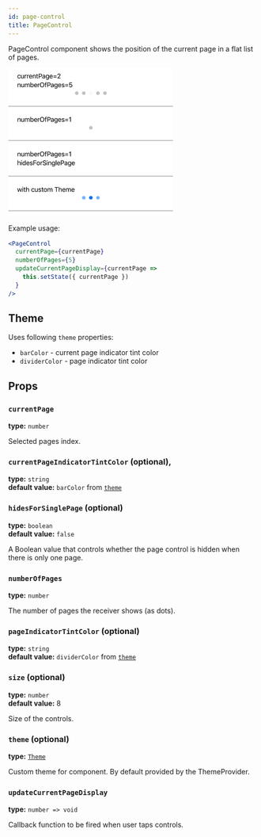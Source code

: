 ```yaml
---
id: page-control  
title: PageControl
---
```


PageControl component shows the position of the current page in a flat list of pages.

![PageControl component](assets/page-control.png)

Example usage: 
```jsx
<PageControl
  currentPage={currentPage}
  numberOfPages={5}
  updateCurrentPageDisplay={currentPage =>
    this.setState({ currentPage })
  }
/>
```

## Theme
Uses following `theme` properties:
- `barColor` - current page indicator tint color
- `dividerColor` - page indicator tint color

## Props

### `currentPage` 
**type:** `number`  

Selected pages index.

### `currentPageIndicatorTintColor` (optional),
**type:** `string`  
**default value:** `barColor` from [`theme`](theme.html)

### `hidesForSinglePage` (optional)
**type:** `boolean`  
**default value:** `false`

A Boolean value that controls whether the page control is hidden when there is only one page.

### `numberOfPages`
**type:** `number`

The number of pages the receiver shows (as dots).

### `pageIndicatorTintColor` (optional)  
**type:** `string`  
**default value:** `dividerColor` from [`theme`](theme.html)

### `size` (optional)  
**type:** `number`  
**default value:** 8

Size of the controls.

### `theme` (optional)
**type:** [`Theme`](theme.html)

Custom theme for component. By default provided by the ThemeProvider.

### `updateCurrentPageDisplay` 
**type:** `number => void`

Callback function to be fired when user taps controls.
